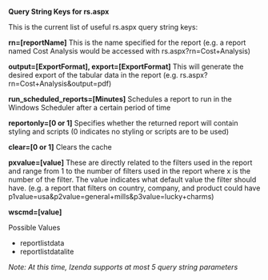 **Query String Keys for rs.aspx**

This is the current list of useful rs.aspx query string keys:

**rn=[reportName]**
This is the name specified for the report (e.g. a report named Cost Analysis would be accessed with rs.aspx?rn=Cost+Analysis)

**output=[ExportFormat], export=[ExportFormat]**
This will generate the desired export of the tabular data in the report (e.g. rs.aspx?rn=Cost+Analysis&output=pdf)

**run_scheduled_reports=[Minutes]**
Schedules a report to run in the Windows Scheduler after a certain period of time

**reportonly=[0 or 1]**
Specifies whether the returned report will contain styling and scripts (0 indicates no styling or scripts are to be used)

**clear=[0 or 1]**
Clears the cache

**pxvalue=[value]**
These are directly related to the filters used in the report and range from 1 to the number of filters used in the report where x is the number of the filter. The value indicates what default value the filter should have. (e.g. a report that filters on country, company, and product could have p1value=usa&p2value=general+mills&p3value=lucky+charms)

**wscmd=[value]**

Possible Values

* reportlistdata
* reportlistdatalite

*Note: At this time, Izenda supports at most 5 query string parameters*